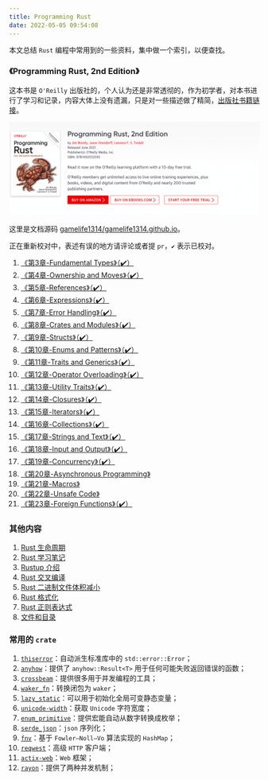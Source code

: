 ```yaml
---
title: Programming Rust
date: 2022-05-05 09:54:08
---
```


本文总结 `Rust` 编程中常用到的一些资料，集中做一个索引，以便查找。

<!-- ![](assets/programing-rust.png) -->


### 《Programming Rust, 2nd Edition》

这本书是 `O'Reilly` 出版社的，个人认为还是非常透彻的，作为初学者，对本书进行了学习和记录，内容大体上没有遗漏，只是对一些描述做了精简，[出版社书籍链接](https://www.oreilly.com/library/view/programming-rust-2nd/9781492052586/)。

![](assets/programing-rust-cover.png)

这里是文档源码 [gamelife1314/gamelife1314.github.io](https://github.com/gamelife1314/gamelife1314.github.io)。

正在重新校对中，表述有误的地方请评论或者提 `pr`，`✔️` 表示已校对。

1. [《第3章-Fundamental Types》（✔️）](/2022/04/10/【Rust】基础类型/)
2. [《第4章-Ownership and Moves》（✔️）](/2022/04/12/【Rust】所有权/)
3. [《第5章-References》（✔️）](/2022/04/17/【Rust】引用/)
4. [《第6章-Expressions》（✔️）](/2022/04/20/【Rust】表达式/)
5. [《第7章-Error Handling》（✔️）](/2022/04/21/【Rust】错误处理/)
6. [《第8章-Crates and Modules》（✔️）](/2022/04/22/【Rust】Crate-和-Module/)
7. [《第9章-Structs》（✔️）](/2022/04/24/【Rust】结构体/)
8. [《第10章-Enums and Patterns》（✔️）](/2022/04/25/【Rust】枚举和模式匹配/)
9. [《第11章-Traits and Generics》（✔️）](/2022/04/26/【Rust】Trait和泛型/)
10. [《第12章-Operator Overloading》（✔️）](/2022/05/08/Rust/Rust-operator-overloading/)
11. [《第13章-Utility Traits》（✔️）](/2022/04/29/【Rust】常用-Trait/)
12. [《第14章-Closures》（✔️）](/2022/04/30/【Rust】闭包/)
13. [《第15章-Iterators》（✔️）](/2022/04/30/【Rust】迭代器/)
14. [《第16章-Collections》（✔️）](/2022/05/01/【Rust】集合类型/)
15. [《第17章-Strings and Text》（✔️）](/2022/05/01/【Rust】字符串和文本/)
16. [《第18章-Input and Output》（✔️）](/2022/05/02/【Rust】输入输出/)
17. [《第19章-Concurrency》（✔️）](/2022/05/03/【Rust】并发/)
18. [《第20章-Asynchronous Programming》](/2022/05/03/【Rust】异步编程/)
19. [《第21章-Macros》](/2022/05/04/【Rust】宏/)
20. [《第22章-Unsafe Code》](/2022/05/05/【Rust】Unsafe-代码/)
21. [《第23章-Foreign Functions》（✔️）](/2022/05/06/Rust/Rust-ffi/)

### 其他内容

1. [Rust 生命周期](/2021/09/14/【Rust】生命周期/)
2. [Rust 学习笔记](/2021/09/05/【Rust】实战突破/)
3. [Rustup 介绍](/2022/04/07/【Rust】Rustup%20介绍/)
4. [Rust 交叉编译](/2022/04/08/【Rust】交叉编译/)
5. [Rust 二进制文件体积减小](https://github.com/johnthagen/min-sized-rust)
6. [Rust 格式化](/2022/05/01/【Rust】字符串和文本/#格式化)
7. [Rust 正则表达式](/2022/05/01/【Rust】字符串和文本/#正则表达式)
8. [文件和目录](/2022/05/02/【Rust】输入输出/#文件和目录)

### 常用的 `crate`

1. [`thiserror`](https://crates.io/crates/thiserror)：自动派生标准库中的 `std::error::Error`；
2. [`anyhow`](https://crates.io/crates/anyhow)：提供了 `anyhow::Result<T>` 用于任何可能失败返回错误的函数；
3. [`crossbeam`](https://crates.io/crates/crossbeam)：提供很多用于并发编程的工具；
4. [`waker_fn`](https://crates.io/crates/waker-fn)：转换闭包为 `waker`；
5. [`lazy_static`](https://crates.io/crates/lazy_static)：可以用于初始化全局可变静态变量；
6. [`unicode-width`](https://crates.io/crates/unicode-width)：获取 `Unicode` 字符宽度；
7. [`enum_primitive`](https://crates.io/crates/enum_primitive)：提供宏能自动从数字转换成枚举；
8. [`serde_json`](https://crates.io/crates/serde_json)：`json` 序列化；
9. [`fnv`](https://crates.io/crates/fnv)：基于 `Fowler–Noll–Vo` 算法实现的 `HashMap`；
10. [`reqwest`](https://crates.io/crates/reqwest)：高级 `HTTP` 客户端；
11. [`actix-web`](https://crates.io/crates/actix-web)：`Web` 框架；
12. [`rayon`](https://crates.io/crates/rayon)：提供了两种并发机制；



